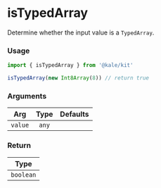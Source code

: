 # isTypedArray

Determine whether the input value is a `TypedArray`.

### Usage

```ts
import { isTypedArray } from '@kale/kit'

isTypedArray(new Int8Array(8)) // return true
```

### Arguments

| Arg     | Type  | Defaults |
| ------- | :---: | -------: |
| `value` | `any` |          |

### Return

|   Type    |
| :-------: |
| `boolean` |
